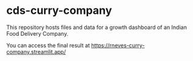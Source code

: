 # cds-curry-company
This repository hosts files and data for a growth dashboard of an Indian Food Delivery Company.

You can access the final result at https://rneves-curry-company.streamlit.app/
